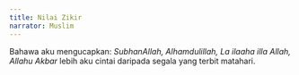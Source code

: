 ```yaml
---
title: Nilai Zikir
narrator: Muslim
---
```


Bahawa aku mengucapkan: *SubhanAllah, Alhamdulillah, La ilaaha illa Allah, Allahu Akbar* lebih aku cintai daripada segala yang terbit matahari.
